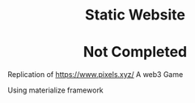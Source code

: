 # <div align="center">Static Website</div>
# <div align="center">Not Completed</div>


Replication of https://www.pixels.xyz/
A web3 Game

Using materialize framework
